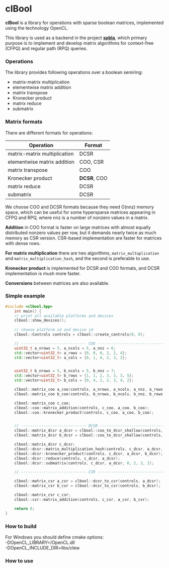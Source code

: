 # clBool

**clBool** is a library for operations with sparse boolean matrices, implemented using
the technology OpenCL.

This library is used as a backend in the project [**spbla**](https://github.com/JetBrains-Research/spbla), which primary purpose
is to implement and develop matrix algorithms for context-free (CFPQ) and regular path (RPQ)
queries.

### Operations

 The library provides following operations over a boolean semiring:

 - matrix-matrix multiplication
 - elementwise matrix addition 
 - matrix transpose
 - Kronecker product
 - matrix reduce
 - submatrix

### Matrix formats

There are different formats for operations:

| Operation                             | Format           | 
|---                                                                                                |---            | 
| matrix-matrix multiplication          | DCSR             | 
| elementwise matrix addition           | COO, CSR         | 
| matrix transpose                      | COO              | 
| Kronecker product                     | **DCSR**, COO    | 
| matrix reduce                         | DCSR             |         
| submatrix                             | DCSR             | 

We choose COO and DCSR formats because they need O(nnz) memory space, which can be useful for some hypersparse 
matrices appearing in CFPQ and RPQ, where nnz is a number of nonzero values in a matrix.

**Addition** in COO format is faster on large matrices with almost equally distributed nonzero values per row,
but it demands nearly twice as much memory as CSR version. CSR-based implementation are faster for matrices with 
dense rows.

**For matrix multiplication** there are two algorithms, `matrix_multoplication` and 
`matrix_multiplication_hash`, and the second is preferable to use.

**Kronecker product** is implemented for DCSR and COO formats, and DCSR implementation is mush more faster.

**Conversions** between matrices are also available.

### Simple example

```c++
#include <clbool.hpp>
    int main() {
    // print all available platforms and devices
    clbool::show_devices();
    
    // choose platform id and device id
    clbool::Controls controls = clbool::create_controls(0, 0);

    // ----------------------------- COO ------------------------------------
    uint32_t a_nrows = 5, a_ncols = 5, a_nnz = 6;
    std::vector<uint32_t> a_rows = {0, 0, 0, 2, 2, 4};
    std::vector<uint32_t> a_cols = {0, 1, 4, 2, 3, 2};


    uint32_t b_nrows = 5, b_ncols = 5, b_nnz = 7;
    std::vector<uint32_t> b_rows = {1, 1, 2, 3, 3, 3, 5};
    std::vector<uint32_t> b_cols = {0, 4, 2, 2, 3, 4, 2};

    clbool::matrix_coo a_coo(controls, a_nrows, a_ncols, a_nnz, a_rows.data(), a_cols.data());
    clbool::matrix_coo b_coo(controls, b_nrows, b_ncols, b_nnz, b_rows.data(), b_cols.data());

    clbool::matrix_coo c_coo;
    clbool::coo::matrix_addition(controls, c_coo, a_coo, b_coo);
    clbool::coo::kronecker_product(controls, c_coo, a_coo, b_coo);


    // ----------------------------- DCSR --------------------------------
    clbool::matrix_dcsr a_dcsr = clbool::coo_to_dcsr_shallow(controls, a_coo);
    clbool::matrix_dcsr b_dcsr = clbool::coo_to_dcsr_shallow(controls, b_coo);

    clbool::matrix_dcsr c_dcsr;
    clbool::dcsr::matrix_multiplication_hash(controls, c_dcsr, a_dcsr, b_dcsr);
    clbool::dcsr::kronecker_product(controls, c_dcsr, a_dcsr, b_dcsr);
    clbool::dcsr::reduce(controls, c_dcsr, a_dcsr);
    clbool::dcsr::submatrix(controls, c_dcsr, a_dcsr, 0, 2, 3, 2);

    // ----------------------------- CSR --------------------------------

    clbool::matrix_csr a_csr = clbool::dcsr_to_csr(controls, a_dcsr);
    clbool::matrix_csr b_csr = clbool::dcsr_to_csr(controls, b_dcsr);

    clbool::matrix_csr c_csr;
    clbool::csr::matrix_addition(controls, c_csr, a_csr, b_csr);

    return 0;
}

```


### How to build

For Windows you should define cmake options:  
 -DOpenCL_LIBRARY=<path-to-opencl>/OpenCL.dll   
 -DOpenCL_INCLUDE_DIR=libs/clew

### How to use




